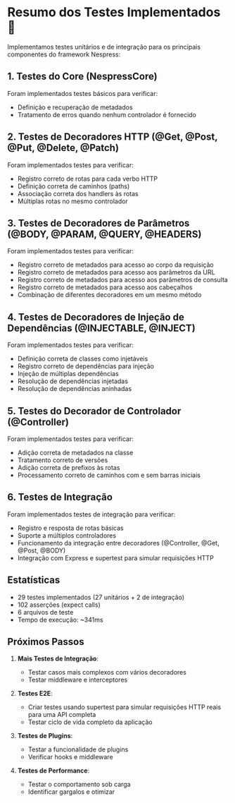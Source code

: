 # Resumo dos Testes Implementados 🧪

Implementamos testes unitários e de integração para os principais componentes do framework Nespress:

## 1. Testes do Core (NespressCore)

Foram implementados testes básicos para verificar:

- Definição e recuperação de metadados
- Tratamento de erros quando nenhum controlador é fornecido

## 2. Testes de Decoradores HTTP (@Get, @Post, @Put, @Delete, @Patch)

Foram implementados testes para verificar:

- Registro correto de rotas para cada verbo HTTP
- Definição correta de caminhos (paths)
- Associação correta dos handlers às rotas
- Múltiplas rotas no mesmo controlador

## 3. Testes de Decoradores de Parâmetros (@BODY, @PARAM, @QUERY, @HEADERS)

Foram implementados testes para verificar:

- Registro correto de metadados para acesso ao corpo da requisição
- Registro correto de metadados para acesso aos parâmetros da URL
- Registro correto de metadados para acesso aos parâmetros de consulta
- Registro correto de metadados para acesso aos cabeçalhos
- Combinação de diferentes decoradores em um mesmo método

## 4. Testes de Decoradores de Injeção de Dependências (@INJECTABLE, @INJECT)

Foram implementados testes para verificar:

- Definição correta de classes como injetáveis
- Registro correto de dependências para injeção
- Injeção de múltiplas dependências
- Resolução de dependências injetadas
- Resolução de dependências aninhadas

## 5. Testes do Decorador de Controlador (@Controller)

Foram implementados testes para verificar:

- Adição correta de metadados na classe
- Tratamento correto de versões
- Adição correta de prefixos às rotas
- Processamento correto de caminhos com e sem barras iniciais

## 6. Testes de Integração

Foram implementados testes de integração para verificar:

- Registro e resposta de rotas básicas
- Suporte a múltiplos controladores
- Funcionamento da integração entre decoradores (@Controller, @Get, @Post, @BODY)
- Integração com Express e supertest para simular requisições HTTP

## Estatísticas

- 29 testes implementados (27 unitários + 2 de integração)
- 102 asserções (expect calls)
- 6 arquivos de teste
- Tempo de execução: ~341ms

## Próximos Passos

1. **Mais Testes de Integração**:

   - Testar casos mais complexos com vários decoradores
   - Testar middleware e interceptores

2. **Testes E2E**:

   - Criar testes usando supertest para simular requisições HTTP reais para uma API completa
   - Testar ciclo de vida completo da aplicação

3. **Testes de Plugins**:

   - Testar a funcionalidade de plugins
   - Verificar hooks e middleware

4. **Testes de Performance**:
   - Testar o comportamento sob carga
   - Identificar gargalos e otimizar
